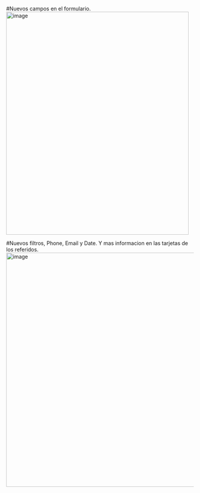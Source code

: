 
#Nuevos campos en el formulario.
<img width="490" height="597" alt="image" src="https://github.com/user-attachments/assets/6ab6a284-20c0-4bcb-bd53-3a9ad7fa6e16" />

#Nuevos filtros, Phone, Email y Date. Y mas informacion en las tarjetas de los referidos.
<img width="1362" height="627" alt="image" src="https://github.com/user-attachments/assets/1d822f21-4c51-4b1c-96b9-e6920a4123ee" />
